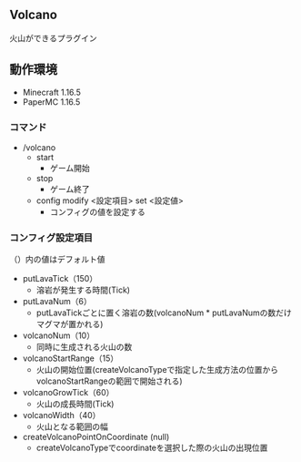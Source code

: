 ## Volcano

火山ができるプラグイン

## 動作環境

- Minecraft 1.16.5
- PaperMC 1.16.5

### コマンド

* /volcano
    * start
        * ゲーム開始
    * stop
        * ゲーム終了
    * config modify <設定項目> set <設定値>
        * コンフィグの値を設定する

### コンフィグ設定項目

（）内の値はデフォルト値

* putLavaTick（150）
    * 溶岩が発生する時間(Tick)
* putLavaNum（6）
    * putLavaTickごとに置く溶岩の数(volcanoNum * putLavaNumの数だけマグマが置かれる)
* volcanoNum（10）
    * 同時に生成される火山の数
* volcanoStartRange（15）
    * 火山の開始位置(createVolcanoTypeで指定した生成方法の位置からvolcanoStartRangeの範囲で開始される)
* volcanoGrowTick（60）
    * 火山の成長時間(Tick)
* volcanoWidth（40）
    * 火山となる範囲の幅
* createVolcanoPointOnCoordinate (null)
    * createVolcanoTypeでcoordinateを選択した際の火山の出現位置
